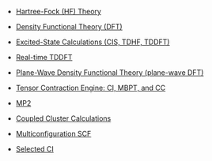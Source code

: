   - [Hartree-Fock (HF)
    Theory](Hartree-Fock_Theory_for_Molecules "wikilink")

<!-- end list -->

  - [Density Functional Theory
    (DFT)](Density-Functional-Theory-for-Molecules "wikilink")

<!-- end list -->

  - [Excited-State Calculations (CIS, TDHF,
    TDDFT)](Excited-State_Calculations "wikilink")

<!-- end list -->

  - [Real-time TDDFT](RT-TDDFT "wikilink")

<!-- end list -->

  - [Plane-Wave Density Functional Theory (plane-wave
    DFT)](Plane-Wave_Density_Functional_Theory "wikilink")

<!-- end list -->

  - [Tensor Contraction Engine: CI, MBPT, and CC](TCE "wikilink")

<!-- end list -->

  - [MP2](MP2 "wikilink")

<!-- end list -->

  - [Coupled Cluster Calculations](CCSD "wikilink")

<!-- end list -->

  - [Multiconfiguration SCF](Multiconfiguration_SCF "wikilink")

<!-- end list -->

  - [Selected CI](SELCI "wikilink")

